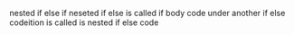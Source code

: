 nested if else
if neseted if else is called if body code under another if else codeition is called is nested if else code
